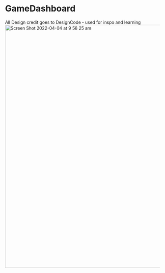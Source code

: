 # GameDashboard
All Design credit goes to DesignCode - used for inspo and learning
<img width="789" alt="Screen Shot 2022-04-04 at 9 58 25 am" src="https://user-images.githubusercontent.com/92060638/161456212-eb996641-580c-4354-9a0e-e1265292ff5d.png">
